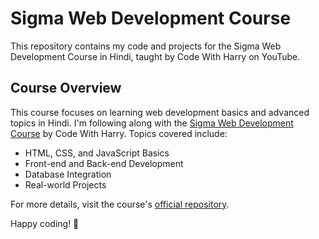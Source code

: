 # Sigma Web Development Course

This repository contains my code and projects for the Sigma Web Development Course in Hindi, taught by Code With Harry on YouTube.

## Course Overview

This course focuses on learning web development basics and advanced topics in Hindi. I'm following along with the [Sigma Web Development Course](https://www.youtube.com/playlist?list=PLu0W_9lII9agq5TrH9XLIKQvv0iaF2X3w) by Code With Harry. Topics covered include:

- HTML, CSS, and JavaScript Basics
- Front-end and Back-end Development
- Database Integration
- Real-world Projects

For more details, visit the course's [official repository](https://github.com/CodeWithHarry/Sigma-Web-Dev-Course).

Happy coding! 🚀

